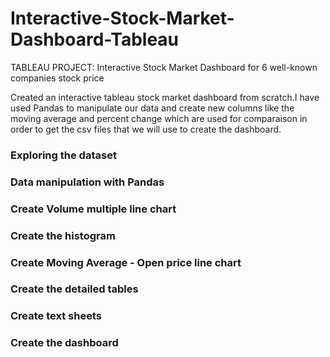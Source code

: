 # Interactive-Stock-Market-Dashboard-Tableau
TABLEAU PROJECT: Interactive Stock Market Dashboard for 6 well-known companies stock price 

Created an interactive tableau stock market dashboard from scratch.I have used Pandas to manipulate our data and create new columns like the moving average and percent change which are used for comparaison in order to get the csv files that we will use to create the dashboard.

 ### Exploring the dataset
 ### Data manipulation with Pandas
 ### Create Volume multiple line chart
 ### Create the histogram
 ### Create Moving Average - Open price line chart
 ### Create the detailed tables
 ### Create text sheets
 ### Create the dashboard
